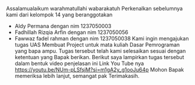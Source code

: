 Assalamualaikum warahmatullahi wabarakatuh
Perkenalkan sebelumnya kami dari kelompok 14 yang beranggotakan
- Aldy Permana             dengan nim     1237050003
- Fadhillah Rizqia Arfin   dengan nim     1237050056
- Fawwaz fadel rahman      dengan nim     1237050038
Kami ingin mengajukan tugas UAS Membuat Project untuk mata kuliah Dasar Pemrograman yang bapa ampu.
Tugas tersebut telah kami selesaikan sesuai dengan ketentuan yang Bapak berikan.
Berikut saya lampirkan tugas tersebut dalam bentuk video penjelasan ini Link You Tube nya
https://youtu.be/NUm-pLSfsjM?si=m1gA2y_g1ooJu64p
Mohon Bapak memeriksa lebih lanjut, semangat pak Terimakasih.
